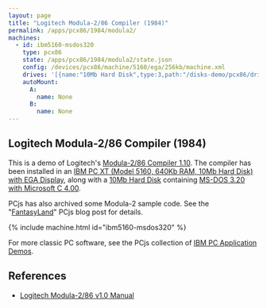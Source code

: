 ```yaml
---
layout: page
title: "Logitech Modula-2/86 Compiler (1984)"
permalink: /apps/pcx86/1984/modula2/
machines:
  - id: ibm5160-msdos320
    type: pcx86
    state: /apps/pcx86/1984/modula2/state.json
    config: /devices/pcx86/machine/5160/ega/256kb/machine.xml
    drives: '[{name:"10Mb Hard Disk",type:3,path:"/disks-demo/pcx86/drives/10mb/MSDOS320-C400.json"}]'
    autoMount:
      A:
        name: None
      B:
        name: None
---
```


Logitech Modula-2/86 Compiler (1984)
------------------------------------

This is a demo of Logitech's [Modula-2/86 Compiler 1.10](/disks/pcx86/tools/logitech/modula2/1.10/).
The compiler has been installed in an
[IBM PC XT (Model 5160, 640Kb RAM, 10Mb Hard Disk) with EGA Display](/devices/pcx86/machine/5160/ega/640kb/),
along with a [10Mb Hard Disk](/disks/pcx86/drives/10mb/) containing
[MS-DOS 3.20 with Microsoft C 4.00](/disks/pcx86/drives/10mb/msdos320-c400-xt3.xml).

PCjs has also archived some Modula-2 sample code.  See the "[FantasyLand](/blog/2017/07/03/)" PCjs blog post
for details.

{% include machine.html id="ibm5160-msdos320" %}

For more classic PC software, see the PCjs collection of [IBM PC Application Demos](/apps/pcx86/).

References
----------

* [Logitech Modula-2/86 v1.0 Manual](http://bitsavers.informatik.uni-stuttgart.de/pdf/logitech/modula-2/Logitech_Modula-2_86_1.0_Feb84.pdf)
